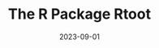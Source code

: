 ---
title: "The R Package Rtoot"
collection: publications
permalink: /publication/2023-09-01-The-R-Package-Rtoot
date: 2023-09-01
venue: 'Mobile Media &amp; Communication'
doi: '10.1177/20501579231176674'
citation: ' Lion Wedel, &quot;The R Package Rtoot.&quot; Mobile Media &amp;amp; Communication, 1900.'
---